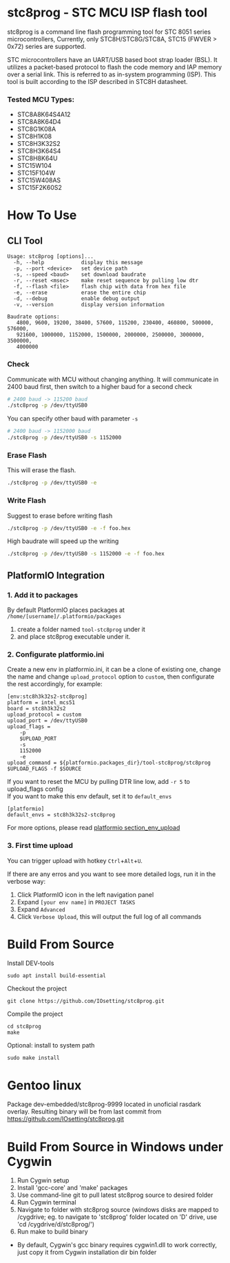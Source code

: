 #  stc8prog - STC MCU ISP flash tool

stc8prog is a command line flash programming tool for STC 8051 series 
microcontrollers, Currently, only STC8H/STC8G/STC8A, STC15
(FWVER > 0x72) series are supported.

STC microcontrollers have an UART/USB based boot strap loader (BSL). It 
utilizes a packet-based protocol to flash the code memory and IAP memory over 
a serial link. This is referred to as in-system programming (ISP). This tool is
built according to the ISP described in STC8H datasheet.

### Tested MCU Types:

* STC8A8K64S4A12
* STC8A8K64D4
* STC8G1K08A
* STC8H1K08
* STC8H3K32S2
* STC8H3K64S4
* STC8H8K64U
* STC15W104
* STC15F104W
* STC15W408AS
* STC15F2K60S2

# How To Use

## CLI Tool

```
Usage: stc8prog [options]...
  -h, --help            display this message
  -p, --port <device>   set device path
  -s, --speed <baud>    set download baudrate
  -r, --reset <msec>    make reset sequence by pulling low dtr
  -f, --flash <file>    flash chip with data from hex file
  -e, --erase           erase the entire chip
  -d, --debug           enable debug output
  -v, --version         display version information

Baudrate options: 
   4800, 9600, 19200, 38400, 57600, 115200, 230400, 460800, 500000, 576000,
   921600, 1000000, 1152000, 1500000, 2000000, 2500000, 3000000, 3500000,
   4000000
```

### Check
Communicate with MCU without changing anything. It will communicate in 2400 baud first, then switch to a higher baud for a second check
```bash
# 2400 baud -> 115200 baud
./stc8prog -p /dev/ttyUSB0
```
You can specify other baud with parameter `-s` 
```bash
# 2400 baud -> 1152000 baud
./stc8prog -p /dev/ttyUSB0 -s 1152000
```

### Erase Flash
This will erase the flash.
```bash
./stc8prog -p /dev/ttyUSB0 -e
```

### Write Flash
Suggest to erase before writing flash
```bash
./stc8prog -p /dev/ttyUSB0 -e -f foo.hex
```
High baudrate will speed up the writing
```bash
./stc8prog -p /dev/ttyUSB0 -s 1152000 -e -f foo.hex
```

## PlatformIO Integration

### 1. Add it to packages 

By default PlatformIO places packages at `/home/[username]/.platformio/packages`
1. create a folder named `tool-stc8prog` under it
1. and place stc8prog executable under it.

### 2. Configurate platformio.ini

Create a new env in platformio.ini, it can be a clone of existing one, change the name and change `upload_protocol` 
option to `custom`, then configurate the rest accordingly, for example:
```
[env:stc8h3k32s2-stc8prog]
platform = intel_mcs51
board = stc8h3k32s2
upload_protocol = custom
upload_port = /dev/ttyUSB0
upload_flags =
    -p
    $UPLOAD_PORT
    -s
    1152000
    -e
upload_command = ${platformio.packages_dir}/tool-stc8prog/stc8prog $UPLOAD_FLAGS -f $SOURCE
```
If you want to reset the MCU by pulling DTR line low, add `-r 5` to upload_flags config  
If you want to make this env default, set it to `default_envs`
```
[platformio]
default_envs = stc8h3k32s2-stc8prog
```

For more options, please read [platformio section_env_upload](https://docs.platformio.org/en/latest/projectconf/section_env_upload.html)

### 3. First time upload

You can trigger upload with hotkey `Ctrl`+`Alt`+`U`. 

If there are any erros and you want to see more detailed logs, run it in the verbose way:

1. Click PlatformIO icon in the left navigation panel
1. Expand `[your env name]` in `PROJECT TASKS`
1. Expand `Advanced`
1. Click `Verbose Upload`, this will output the full log of all commands


# Build From Source

Install DEV-tools  
```shell
sudo apt install build-essential
```
Checkout the project  
```shell
git clone https://github.com/IOsetting/stc8prog.git
```
Compile the project
```shell
cd stc8prog
make
```
Optional: install to system path
```shell
sudo make install
```


# Gentoo linux

Package dev-embedded/stc8prog-9999 located in unoficial rasdark overlay.
Resulting binary will be from last commit from https://github.com/IOsetting/stc8prog.git

# Build From Source in Windows under Cygwin

1. Run Cygwin setup
2. Install 'gcc-core' and 'make' packages
3. Use command-line git to pull latest stc8prog source to desired folder
4. Run Cygwin terminal
5. Navigate to folder with stc8prog source (windows disks are mapped to /cygdrive; eg. to navigate to 'stc8prog' folder located on 'D' drive, use 'cd /cygdrive/d/stc8prog/')
6. Run make to build binary

* By default, Cygwin's gcc binary requires cygwin1.dll to work correctly, just copy it from Cygwin installation dir bin folder